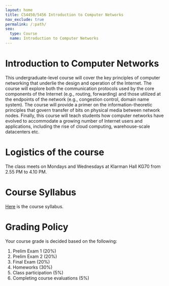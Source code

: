 ```yaml
---
layout: home
title: CS4450/5456 Introduction to Computer Networks
nav_exclude: true
permalink: /:path/
seo:
  type: Course
  name: Introduction to Computer Networks
---
```


# Introduction to Computer Networks
This undergraduate-level course will cover the key principles of computer networking that underlie the design and operation of the Internet. The course will
explore both the communication protocols used by the core components of the Internet (e.g., routing,
forwarding) and those utilized at the endpoints of the network (e.g., congestion control, domain
name system). The course will provide a primer on the information-theoretic principles that
govern transfer of bits on physical media between network nodes. Finally, this course will teach
students how computer networks have evolved to accommodate a growing number of Internet users and applications, including
the rise of cloud computing, warehouse-scale datacenters etc.

# Logistics of the course
The class meets on Mondays and Wednesdays at Klarman Hall KG70 from 2.55 PM to 4.10 PM.

# Course Syllabus
[Here](assets/syllabus/CS4450:CS5456-syllabus.pdf) is the course syllabus.

# Grading Policy
Your course grade is decided based on the following:
1. Prelim Exam 1 (20%)
2. Prelim Exam 2 (20%)
3. Final Exam (20%)
4. Homeworks (30%)
5. Class participation (5%)
6. Completing course evaluations (5%)


